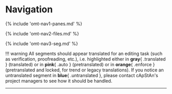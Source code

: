 # Navigation

<!-- section: navigation panes -->

{% include 'omt-nav1-panes.md' %}

<!-- section: navigation files -->

{% include 'omt-nav2-files.md' %}

<!-- section: navigation segments -->

{% include 'omt-nav3-seg.md' %}

<!-- prettier-ignore -->
!!! warning 
	All segments should appear translated for an editing task (such as verification, proofreading, etc.), i.e. highlighted either in **gray**{ .translated } (translated) or in **pink**{ .auto } (pretranslated) or in **orange**{ .enforce } (pretranslated and locked, for trend or legacy translations). If you notice an untranslated segment in **blue**{ .untranslated }, please contact cApStAn's project managers to see how it should be handled.

---
